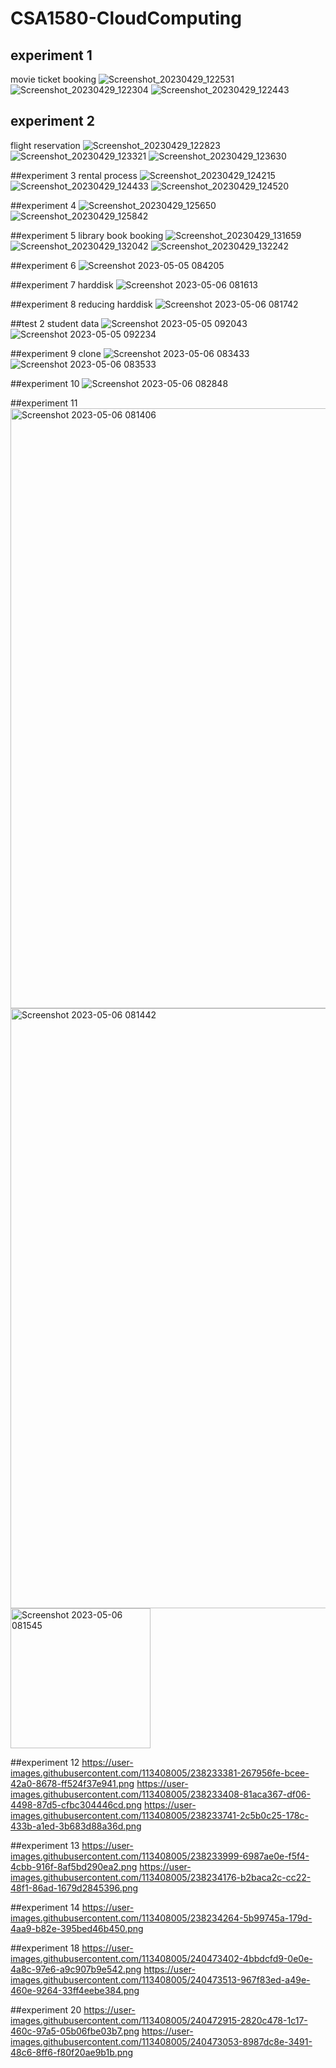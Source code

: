 # CSA1580-CloudComputing 

## experiment 1
movie ticket booking
![Screenshot_20230429_122531](https://user-images.githubusercontent.com/113351258/235289483-fa79a95c-705d-44e8-8370-6a6ce4d8caf2.png)
![Screenshot_20230429_122304](https://user-images.githubusercontent.com/113351258/235289506-f7db63d9-89d7-4ac8-918a-9b31c1060c9f.png)
![Screenshot_20230429_122443](https://user-images.githubusercontent.com/113351258/235289516-3fa57014-6922-4461-bf40-4d5ee8742811.png)

## experiment 2
flight reservation
![Screenshot_20230429_122823](https://user-images.githubusercontent.com/113351258/235289598-3765fe0f-0d28-4d42-a274-338a7c2a343b.png)
![Screenshot_20230429_123321](https://user-images.githubusercontent.com/113351258/235289610-94d37f4e-67e9-4970-b2aa-af6f962b0efb.png)
![Screenshot_20230429_123630](https://user-images.githubusercontent.com/113351258/235289618-088f49ef-0070-4a96-afd2-86cbb36c1b24.png)

##experiment 3
rental process
![Screenshot_20230429_124215](https://user-images.githubusercontent.com/113351258/235289656-41d9d397-0e36-4c0c-af06-e9db6452bcf1.png)
![Screenshot_20230429_124433](https://user-images.githubusercontent.com/113351258/235289662-f9ee59d0-cb91-4042-9d6b-9c99d85c8c13.png)
![Screenshot_20230429_124520](https://user-images.githubusercontent.com/113351258/235289672-e4e853b7-ceda-4321-98d1-4b2ef47bb7e0.png)

##experiment 4
![Screenshot_20230429_125650](https://user-images.githubusercontent.com/113351258/235289914-ffaa8c70-b0f3-4e07-ae65-ab1d9af20c78.png)
![Screenshot_20230429_125842](https://user-images.githubusercontent.com/113351258/235289918-6f6d3878-7d07-44d2-a48f-bb1b87a9a785.png)

##experiment 5
library book booking
![Screenshot_20230429_131659](https://user-images.githubusercontent.com/113351258/235291580-b4635248-5c3c-4085-a7be-9fb3c7def748.png)
![Screenshot_20230429_132042](https://user-images.githubusercontent.com/113351258/235291590-1e37c098-af22-49bc-bb79-2a5780bd2153.png)
![Screenshot_20230429_132242](https://user-images.githubusercontent.com/113351258/235291599-fc0416b4-dbee-41e9-a00c-1c0287858193.png)

##experiment 6
![Screenshot 2023-05-05 084205](https://user-images.githubusercontent.com/113351258/236372359-a290b9bf-f450-4ecd-a0ce-ba7ef234e001.png)
 
 ##experiment 7
 harddisk
 ![Screenshot 2023-05-06 081613](https://user-images.githubusercontent.com/113351258/236594772-466174df-3977-4b6c-8364-ae680975273b.png)

##experiment 8
reducing harddisk
![Screenshot 2023-05-06 081742](https://user-images.githubusercontent.com/113351258/236594813-253fe8ef-27a9-40b7-acd8-3a4e77fbd01f.png)

##test 2
student data
![Screenshot 2023-05-05 092043](https://user-images.githubusercontent.com/113351258/236594924-4976cd12-b717-43f7-bbc4-2791d33f7e90.png)
![Screenshot 2023-05-05 092234](https://user-images.githubusercontent.com/113351258/236594899-3ded2991-07e8-4391-8b97-83ff1fe68e30.png)

##experiment 9
clone
![Screenshot 2023-05-06 083433](https://user-images.githubusercontent.com/113351258/236595394-36fdd97d-e2d4-4855-8439-b50ac51835f1.png)
![Screenshot 2023-05-06 083533](https://user-images.githubusercontent.com/113351258/236595424-a47efaa6-46b8-4964-a308-5893919a5b7e.png)

 ##experiment 10
 ![Screenshot 2023-05-06 082848](https://user-images.githubusercontent.com/113351258/236595146-c06d6519-79f6-4e48-a4bc-7983288e0526.png)
 
 ##experiment 11
<img width="960" alt="Screenshot 2023-05-06 081406" src="https://user-images.githubusercontent.com/113408005/236594610-6bbfbeae-27ea-4e8f-b434-812019259ed1.png">
<img width="960" alt="Screenshot 2023-05-06 081442" src="https://user-images.githubusercontent.com/113408005/236594624-9594c0e6-3f94-4a49-a488-26b40c41991c.png">
<img width="224" alt="Screenshot 2023-05-06 081545" src="https://user-images.githubusercontent.com/113408005/236594650-41f2f931-c352-43f3-9778-4e26efc3b9c7.png">
  
 ##experiment  12
 https://user-images.githubusercontent.com/113408005/238233381-267956fe-bcee-42a0-8678-ff524f37e941.png
 https://user-images.githubusercontent.com/113408005/238233408-81aca367-df06-4498-87d5-cfbc304446cd.png
 https://user-images.githubusercontent.com/113408005/238233741-2c5b0c25-178c-433b-a1ed-3b683d88a36d.png
 
 ##experiment 13
 https://user-images.githubusercontent.com/113408005/238233999-6987ae0e-f5f4-4cbb-916f-8af5bd290ea2.png
 https://user-images.githubusercontent.com/113408005/238234176-b2baca2c-cc22-48f1-86ad-1679d2845396.png
 
 ##experiment 14
 https://user-images.githubusercontent.com/113408005/238234264-5b99745a-179d-4aa9-b82e-395bed46b450.png
 
 ##experiment 18
 https://user-images.githubusercontent.com/113408005/240473402-4bbdcfd9-0e0e-4a8c-97e6-a9c907b9e542.png
 https://user-images.githubusercontent.com/113408005/240473513-967f83ed-a49e-460e-9264-33ff4eebe384.png
 
 ##experiment 20
 https://user-images.githubusercontent.com/113408005/240472915-2820c478-1c17-460c-97a5-05b06fbe03b7.png
 https://user-images.githubusercontent.com/113408005/240473053-8987dc8e-3491-48c6-8ff6-f80f20ae9b1b.png






